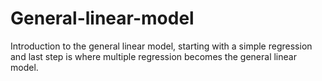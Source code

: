 # General-linear-model
Introduction to the general linear model, starting with a simple regression and last step is where multiple regression becomes the general linear model.
